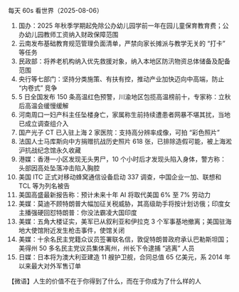 每天 60s 看世界（2025-08-06）

1. 国办：2025 年秋季学期起免除公办幼儿园学前一年在园儿童保育教育费；公办幼儿园教师工资纳入财政保障范围
2. 云南发布基础教育规范管理负面清单，严禁向家长摊派与教学无关的 “打卡” 等任务
3. 民政部：将养老机构纳入优先救援对象，纳入本地区防汛物资总体储备及配备范围
4. 央行等七部门：坚持分类施策、有扶有控，推动产业加快迈向中高端，防止 “内卷式” 竞争
5. 5 日全国发布 150 条高温红色预警，川渝地区包揽高温榜前十，专家称：立秋后高温会缓慢缓解
6. 河南周口一妇产科主任坠楼身亡，家属称生前持续遭患者网暴不堪其扰，当地已成立调查组介入
7. 国产光子 CT 已入驻上海 2 家医院：支持高分辨率成像，可拍 “彩色照片”
8. 法国人士马库斯向中方捐赠抗战历史照片 618 张，已排除造假可能，被上海淞沪抗战纪念馆永久收藏
9. 港媒：香港一小区发现无头男尸，10 个小时后才发现头陷入身体，警方称：头部因高处坠落冲击陷入胸腔
10. 美国 ITC 正式对移动蜂窝通信设备启动 337 调查，中国企业一加、联想和 TCL 等为列名被告
11. 美国高盛最新报告称：预计未来十年 AI 将取代美国 6% 至 7% 劳动力
12. 美媒：莫迪不顾特朗普大幅加征关税威胁，其高级助手将按计划访俄；印度女主播强硬回怼特朗普：你没法霸凌大国印度
13. 美媒：五角大楼证实，美军已从叙利亚和伊拉克 3 个军事基地撤离；美国驻海地大使馆附近发生枪击事件，使馆关闭
14. 美媒：十余名民主党籍众议员签署联名信，敦促特朗普政府承认巴勒斯坦国；美得州 50 多名民主党议员集体离州，州长下令逮捕 “逃离” 人员
15. 日媒：日本将为澳大利亚建造 11 艘护卫舰，合同总值 65 亿美元，系 2014 年以来最大对外军售订单

【微语】人生的价值不在于你得到了什么，而在于你成为了什么样的人
